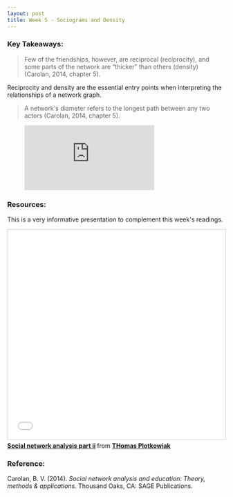 ```yaml
---
layout: post
title: Week 5 - Sociograms and Density
---
```


### Key Takeaways: 
> Few of the friendships, however, are reciprocal (reciprocity), and some parts of the 
> network are “thicker” than others (density) (Carolan, 2014, chapter 5). 

Reciprocity and density are the essential entry points when interpreting the relationships of a network graph.

> A network's diameter refers to the longest path between any two actors (Carolan, 2014, chapter 5).
<!-- blank line -->
<figure class="video_container">
  <iframe src="https://www.youtube.com/embed/c1CwUumWhKQ" frameborder="0" allowfullscreen="true"> </iframe>
</figure>
<!-- blank line -->   

### Resources:
This is a very informative presentation to complement this week's readings.   

<iframe src="//www.slideshare.net/slideshow/embed_code/key/jbwbl6x678e9u3" width="595" height="485" frameborder="0" marginwidth="0" marginheight="0" scrolling="no" style="border:1px solid #CCC; border-width:1px; margin-bottom:5px; max-width: 100%;" allowfullscreen> </iframe> <div style="margin-bottom:5px"> <strong> <a href="//www.slideshare.net/plotti/social-network-analysis-part-ii" title="Social network analysis part ii" target="_blank">Social network analysis part ii</a> </strong> from <strong><a href="https://www.slideshare.net/plotti" target="_blank">THomas Plotkowiak</a></strong> </div>


### Reference:
Carolan, B. V. (2014). *Social network analysis and education: Theory, methods & applications.* Thousand Oaks, CA: SAGE Publications.   